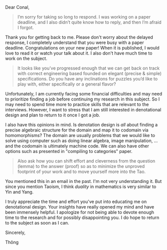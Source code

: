 Dear Conal,

> I’m sorry for taking so long to respond. I was working on a paper deadline, and I also didn’t quite know how to reply, and then I’m afraid I forgot.

Thank you for getting back to me. Please don't worry about the delayed response, I completely understand that you were busy with a paper deadline. Congratulations on your new paper! When it is published, I would love to read it or watch your talk about it. I also don't have much time to work on the subject.

> It looks like you’ve progressed enough that we can get back on track with correct engineering based founded on elegant (precise & simple) specifications. Do you have any inclinations for puzzles you’d like to play with, either specifically or a general flavor?

Unfortunately, I am currently facing some financial difficulties and may need to prioritize finding a job before continuing my research in this subject. So I may need to spend time more to practice skills that are relevant to the interviews. However, I want to stress that I am still interested in denotational design and plan to return to it once I got a job.

I also have this opinions in mind. Is denotation design is *all* about finding a precise algebraic structure for the domain and map it to codomain via homomorphisms? The domain are usually problems that we would like to solve using computer such as doing linear algebra, image manipulation, ... and the codomain is ultimately machine code. We can also have other options such as presented in "compiling to categories" paper.

> Also ask how you can shift effort and cleverness from the question (lemma) to the answer (proof) so as to minimize the unproved footprint of your work and to move yourself more into the Tao.

You mentioned this in an email in the past. I'm not very understanding it. But since you mention Taoism, I think *duality* in mathematics is very similar to Yin and Yang. 


I truly appreciate the time and effort you've put into educating me on denotational design. Your insights have really opened my mind and have been immensely helpful. I apologize for not being able to devote enough time to the research and for possibly disappointing you. I do hope to return to the subject as soon as I can.

Sincerely,

Thông
